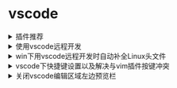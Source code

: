 # vscode

<details><summary>插件推荐</summary>

- Chinese : 提供vscode的汉化
- Python: 提供python代码分析、高亮、规范化等基本功能
- filesize: 左下角显示文件大小
- vim: vscode下的vim模式
- Bracket Pair Colorizer: 成对的彩色括号
- Settings Sync: 备份vscode配置到Github
- Indent-Rainbow: 带颜色的缩进
- TODO Highlight: 高亮TODO，搭配TODO Tree使用
- TODO Tree: 显示TODO List
- Polacode: 代码生成图片
- Guides：比vscode自带的更好的参考线
- Regex Previewer：正则结果预览
- Document this：能够一键给代码中的类、函数加上注释，支持函数声明、函数表达式、箭头函数
- Code Spell Checker：能实时的识别单词拼写是否有误，并给出提示，不少 bug 都是因为拼写错误导致的
- Code Runner：支持数十种语言，在不离开代码编辑器的前提下通过命令面板可直接执行代码，并查看输出


</details>


<details><summary>使用vscode远程开发</summary>

# 使用vscode远程开发

# TODO: 总结使用vscode远程开发遇到的问题

[我最终还是选择了vscode](https://zhuanlan.zhihu.com/p/93239107)

</details>

<details><summary>win下用vscode远程开发时自动补全Linux头文件</summary>

目前发现，只要在远程开发时为远程机安装`C/C++`插件，在默认配置下即可自动补全

</details>

<details><summary>vscode下快捷键设置以及解决与vim插件按键冲突</summary>

查看vscode中vim插件官方文档来查看完整自定义按键信息[官方文档](https://github.com/VSCodeVim/Vim)

直接在`setting.json`文件中为vim添加配置：
```
{
    "vim.easymotion": true,
    "vim.incsearch": true,
    "vim.hlsearch": true,
    "vim.useCtrlKeys": true,
    //插入模式下自定义按键功能
    "vim.insertModeKeyBindingsNonRecursive": [
        {
            "before": ["<C-e>"],
            "after": ["<Esc>", "A"]
        }
    ],
    "vim.normalModeKeyBindingsNonRecursive": [
    ],
    "vim.handleKeys": {
        "<C-d>": true,
        "<C-f>": true,
    }
}

```


</details>


<details><summary>关闭vscode编辑区域左边预览栏</summary>

关闭预览功能方法：
> 点击—文件----首选项----设置-----用户设置-----文本编辑器----小地图----取消对勾

</details>

